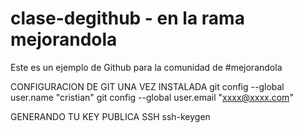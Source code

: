 clase-degithub - en la rama mejorandola
==============

Este es un ejemplo de Github para la comunidad de #mejorandola

CONFIGURACION DE GIT UNA VEZ INSTALADA
git config --global user.name "cristian"
git config --global user.email "xxxx@xxxx.com"

GENERANDO TU KEY PUBLICA SSH
ssh-keygen
